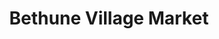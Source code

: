 ---
title: "Bethune Village Market"
url: /daytona-beach/bethune-village-market/
shop: supermarket
---